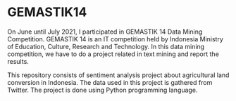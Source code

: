 # GEMASTIK14

On June until July 2021, I participated in GEMASTIK 14 Data Mining Competition. GEMASTIK 14 is an IT competition held by Indonesia Ministry of Education, Culture, Research and Technology. In this data mining competition, we have to do a project related in text mining and report the results.  

This repository consists of sentiment analysis project about agricultural land conversion in Indonesia. The data used in this project is gathered from Twitter. The project is done using Python programming language. 
